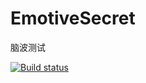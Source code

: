 # EmotiveSecret
脑波测试

[![Build status](https://ci.appveyor.com/api/projects/status/s0wkb768kv63c99l?svg=true)](https://ci.appveyor.com/project/IamWenboZhang/emotivesecret)
